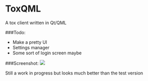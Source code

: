 ToxQML
======

A tox client written in Qt/QML


###Todo:
* Make a pretty UI
* Settings manager
* Some sort of login screen maybe

###Screenshot:
![](http://i.imgur.com/Y048Jw8.png "")

Still a work in progress but looks much better than the test version
